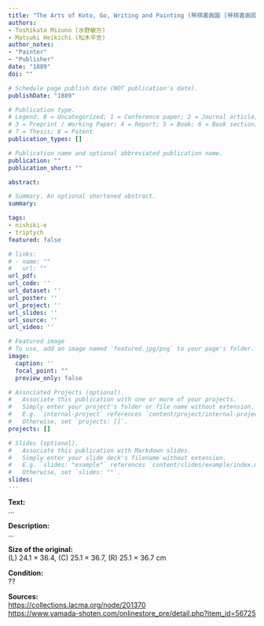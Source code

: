 ```yaml
---
title: "The Arts of Koto, Go, Writing and Painting (琴棋書画園 [琴棋書画図])"
authors:
- Toshikata Mizuno (水野敏方)
- Matsuki Heikichi (松木平吉)
author_notes:
- "Painter"
- "Publisher"
date: "1889"
doi: ""

# Schedule page publish date (NOT publication's date).
publishDate: "1889"

# Publication type.
# Legend: 0 = Uncategorized; 1 = Conference paper; 2 = Journal article;
# 3 = Preprint / Working Paper; 4 = Report; 5 = Book; 6 = Book section;
# 7 = Thesis; 8 = Patent
publication_types: []

# Publication name and optional abbreviated publication name.
publication: ""
publication_short: ""

abstract:

# Summary. An optional shortened abstract.
summary:

tags:
- nishiki-e
- triptych
featured: false

# links:
# - name: ""
#   url: ""
url_pdf:
url_code: ''
url_dataset: ''
url_poster: ''
url_project: ''
url_slides: ''
url_source: ''
url_video: ''

# Featured image
# To use, add an image named `featured.jpg/png` to your page's folder.
image:
  caption: ''
  focal_point: ""
  preview_only: false

# Associated Projects (optional).
#   Associate this publication with one or more of your projects.
#   Simply enter your project's folder or file name without extension.
#   E.g. `internal-project` references `content/project/internal-project/index.md`.
#   Otherwise, set `projects: []`.
projects: []

# Slides (optional).
#   Associate this publication with Markdown slides.
#   Simply enter your slide deck's filename without extension.
#   E.g. `slides: "example"` references `content/slides/example/index.md`.
#   Otherwise, set `slides: ""`.
slides:
---
```


<b>Text:</b><br />
...

<b>Description:</b><br />
...

<b>Size of the original:</b><br />
(L) 24.1 × 36.4, (C) 25.1 × 36.7, (R) 25.1 × 36.7 cm

<b>Condition:</b><br />
??

<b>Sources:</b><br />
https://collections.lacma.org/node/201370<br />
https://www.yamada-shoten.com/onlinestore_pre/detail.php?item_id=56725
